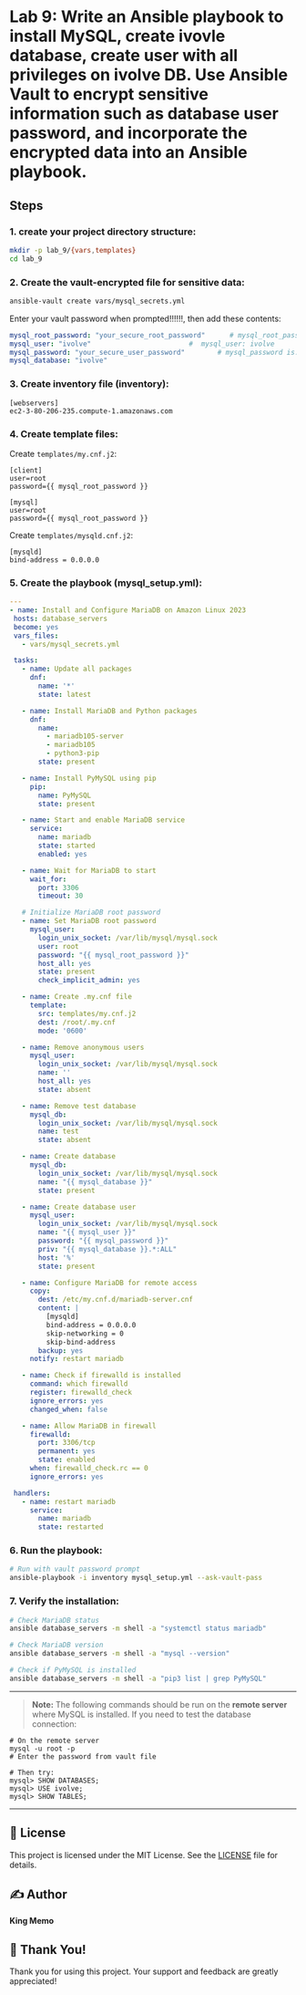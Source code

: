 # Lab 9: Write an Ansible playbook to install MySQL, create ivovle database, create user with all privileges on ivolve DB. Use Ansible Vault to encrypt sensitive information such as database user password, and incorporate the encrypted data into an Ansible playbook.

## Steps

### 1. create your project directory structure:
```bash
mkdir -p lab_9/{vars,templates}
cd lab_9
```

### 2. Create the vault-encrypted file for sensitive data:
```bash
ansible-vault create vars/mysql_secrets.yml
```
Enter your vault password when prompted!!!!!!,        <!-- for this lab_9, vault password is: 12345 -->
then add these contents:
```yaml
mysql_root_password: "your_secure_root_password"      # mysql_root_password is: 12345
mysql_user: "ivolve"                        #  mysql_user: ivolve
mysql_password: "your_secure_user_password"        # mysql_password is: 12345
mysql_database: "ivolve"        
```

### 3. Create inventory file (inventory):
```
[webservers]
ec2-3-80-206-235.compute-1.amazonaws.com
```

### 4. Create template files:
Create `templates/my.cnf.j2`:
```jinja
[client]
user=root
password={{ mysql_root_password }}

[mysql]
user=root
password={{ mysql_root_password }}
```
Create `templates/mysqld.cnf.j2`:
```jinja
[mysqld]
bind-address = 0.0.0.0
```

### 5. Create the playbook (mysql_setup.yml):
 ```yaml
---
- name: Install and Configure MariaDB on Amazon Linux 2023
  hosts: database_servers
  become: yes
  vars_files:
    - vars/mysql_secrets.yml

  tasks:
    - name: Update all packages
      dnf:
        name: '*'
        state: latest

    - name: Install MariaDB and Python packages
      dnf:
        name:
          - mariadb105-server
          - mariadb105
          - python3-pip
        state: present

    - name: Install PyMySQL using pip
      pip:
        name: PyMySQL
        state: present

    - name: Start and enable MariaDB service
      service:
        name: mariadb
        state: started
        enabled: yes

    - name: Wait for MariaDB to start
      wait_for:
        port: 3306
        timeout: 30

    # Initialize MariaDB root password
    - name: Set MariaDB root password
      mysql_user:
        login_unix_socket: /var/lib/mysql/mysql.sock
        user: root
        password: "{{ mysql_root_password }}"
        host_all: yes
        state: present
        check_implicit_admin: yes

    - name: Create .my.cnf file
      template:
        src: templates/my.cnf.j2
        dest: /root/.my.cnf
        mode: '0600'

    - name: Remove anonymous users
      mysql_user:
        login_unix_socket: /var/lib/mysql/mysql.sock
        name: ''
        host_all: yes
        state: absent

    - name: Remove test database
      mysql_db:
        login_unix_socket: /var/lib/mysql/mysql.sock
        name: test
        state: absent

    - name: Create database
      mysql_db:
        login_unix_socket: /var/lib/mysql/mysql.sock
        name: "{{ mysql_database }}"
        state: present

    - name: Create database user
      mysql_user:
        login_unix_socket: /var/lib/mysql/mysql.sock
        name: "{{ mysql_user }}"
        password: "{{ mysql_password }}"
        priv: "{{ mysql_database }}.*:ALL"
        host: '%'
        state: present

    - name: Configure MariaDB for remote access
      copy:
        dest: /etc/my.cnf.d/mariadb-server.cnf
        content: |
          [mysqld]
          bind-address = 0.0.0.0
          skip-networking = 0
          skip-bind-address
        backup: yes
      notify: restart mariadb

    - name: Check if firewalld is installed
      command: which firewalld
      register: firewalld_check
      ignore_errors: yes
      changed_when: false

    - name: Allow MariaDB in firewall
      firewalld:
        port: 3306/tcp
        permanent: yes
        state: enabled
      when: firewalld_check.rc == 0
      ignore_errors: yes

  handlers:
    - name: restart mariadb
      service:
        name: mariadb
        state: restarted
```

### 6. Run the playbook:
```bash
# Run with vault password prompt
ansible-playbook -i inventory mysql_setup.yml --ask-vault-pass
```

### 7. Verify the installation:
```bash
# Check MariaDB status
ansible database_servers -m shell -a "systemctl status mariadb"

# Check MariaDB version
ansible database_servers -m shell -a "mysql --version"

# Check if PyMySQL is installed
ansible database_servers -m shell -a "pip3 list | grep PyMySQL"
```

---

> **Note:** The following commands should be run on the **remote server** where MySQL is installed.
If you need to test the database connection:
```
# On the remote server
mysql -u root -p
# Enter the password from vault file

# Then try:
mysql> SHOW DATABASES;
mysql> USE ivolve;
mysql> SHOW TABLES;
```

---

## 📄 License
This project is licensed under the MIT License. See the [LICENSE](LICENSE) file for details.

## ✍️ Author
**King Memo**

## 🙏 Thank You!
Thank you for using this project. Your support and feedback are greatly appreciated!

